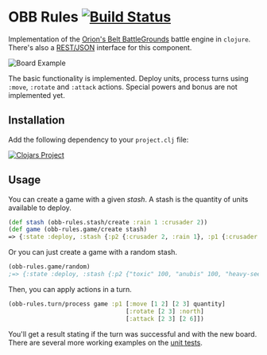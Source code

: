 # OBB Rules  [![Build Status](https://travis-ci.org/orionsbelt-battlegrounds/obb-rules.svg)](https://travis-ci.org/orionsbelt-battlegrounds/obb-rules)

Implementation of the [Orion's Belt BattleGrounds](https://github.com/orionsbelt-battlegrounds) battle engine in `clojure`. There's also a [REST/JSON](https://github.com/orionsbelt-battlegrounds/obb-rules-api) interface for this component.

![Board Example](https://raw.github.com/orionsbelt-battlegrounds/battle-engine-ai/master/doc/SampleBoard.jpeg)

The basic functionality is implemented. Deploy units, process turns using `:move`, `:rotate` and `:attack` actions. Special powers and bonus are not implemented yet.

## Installation

Add the following dependency to your `project.clj` file:

[![Clojars Project](http://clojars.org/obb-rules/latest-version.svg)](http://clojars.org/obb-rules)

## Usage

You can create a game with a given _stash_. A stash is the quantity of units available to deploy.

```clojure
(def stash (obb-rules.stash/create :rain 1 :crusader 2))
(def game (obb-rules.game/create stash)
=> {:state :deploy, :stash {:p2 {:crusader 2, :rain 1}, :p1 {:crusader 2, :rain 1}}, :width 8, :height 8, :elements {}}
```

Or you can just create a game with a random stash.

```clojure
(obb-rules.game/random)
;=> {:state :deploy, :stash {:p2 {"toxic" 100, "anubis" 100, "heavy-seeker" 25, "nova" 25, "kamikaze" 50, "scarab" 50, "worm" 50, "crusader" 25}, :p1 {"toxic" 100, "anubis" 100, "heavy-seeker" 25, "nova" 25, "kamikaze" 50, "scarab" 50, "worm" 50, "crusader" 25}}, :width 8, :height 8, :elements {}}
```

Then, you can apply actions in a turn. 

```clojure
(obb-rules.turn/process game :p1 [:move [1 2] [2 3] quantity]
                                 [:rotate [2 3] :north]
                                 [:attack [2 3] [2 6]])
```

You'll get a result stating if the turn was successful and with the new board. There are several more working examples on the [unit tests](https://github.com/orionsbelt-battlegrounds/obb-rules/tree/master/test/obb_rules).
